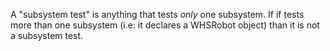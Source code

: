 A "subsystem test" is anything that tests _only_ one subsystem.
If if tests more than one subsystem (i.e: it declares a WHSRobot object) than it is not a subsystem test.